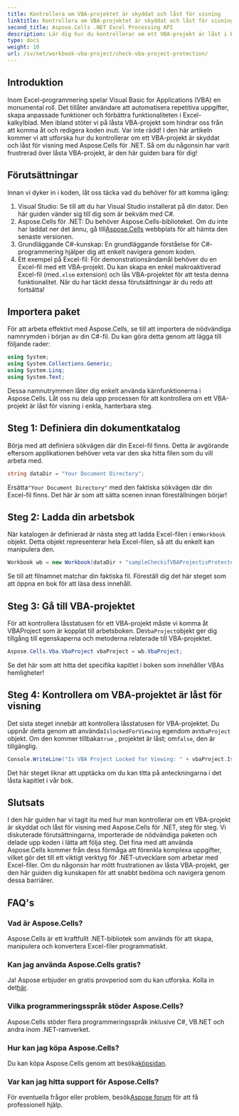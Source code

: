```yaml
---
title: Kontrollera om VBA-projektet är skyddat och låst för visning
linktitle: Kontrollera om VBA-projektet är skyddat och låst för visning
second_title: Aspose.Cells .NET Excel Processing API
description: Lär dig hur du kontrollerar om ett VBA-projekt är låst i Excel med Aspose.Cells för .NET med vår omfattande steg-för-steg-guide. Lås upp din potential.
type: docs
weight: 10
url: /sv/net/workbook-vba-project/check-vba-project-protection/
---
```

## Introduktion
Inom Excel-programmering spelar Visual Basic for Applications (VBA) en monumental roll. Det tillåter användare att automatisera repetitiva uppgifter, skapa anpassade funktioner och förbättra funktionaliteten i Excel-kalkylblad. Men ibland stöter vi på låsta VBA-projekt som hindrar oss från att komma åt och redigera koden inuti. Var inte rädd! I den här artikeln kommer vi att utforska hur du kontrollerar om ett VBA-projekt är skyddat och låst för visning med Aspose.Cells för .NET. Så om du någonsin har varit frustrerad över låsta VBA-projekt, är den här guiden bara för dig!
## Förutsättningar
Innan vi dyker in i koden, låt oss täcka vad du behöver för att komma igång:
1. Visual Studio: Se till att du har Visual Studio installerat på din dator. Den här guiden vänder sig till dig som är bekväm med C#.
2.  Aspose.Cells för .NET: Du behöver Aspose.Cells-biblioteket. Om du inte har laddat ner det ännu, gå till[Aspose.Cells](https://releases.aspose.com/cells/net/) webbplats för att hämta den senaste versionen.
3. Grundläggande C#-kunskap: En grundläggande förståelse för C#-programmering hjälper dig att enkelt navigera genom koden.
4.  Ett exempel på Excel-fil: För demonstrationsändamål behöver du en Excel-fil med ett VBA-projekt. Du kan skapa en enkel makroaktiverad Excel-fil (med`.xlsm` extension) och lås VBA-projektet för att testa denna funktionalitet.
När du har täckt dessa förutsättningar är du redo att fortsätta!
## Importera paket
För att arbeta effektivt med Aspose.Cells, se till att importera de nödvändiga namnrymden i början av din C#-fil. Du kan göra detta genom att lägga till följande rader:
```csharp
using System;
using System.Collections.Generic;
using System.Linq;
using System.Text;
```
Dessa namnutrymmen låter dig enkelt använda kärnfunktionerna i Aspose.Cells.
Låt oss nu dela upp processen för att kontrollera om ett VBA-projekt är låst för visning i enkla, hanterbara steg.
## Steg 1: Definiera din dokumentkatalog
Börja med att definiera sökvägen där din Excel-fil finns. Detta är avgörande eftersom applikationen behöver veta var den ska hitta filen som du vill arbeta med.
```csharp
string dataDir = "Your Document Directory";
```
 Ersätta`"Your Document Directory"` med den faktiska sökvägen där din Excel-fil finns. Det här är som att sätta scenen innan föreställningen börjar!
## Steg 2: Ladda din arbetsbok
 När katalogen är definierad är nästa steg att ladda Excel-filen i en`Workbook` objekt. Detta objekt representerar hela Excel-filen, så att du enkelt kan manipulera den.
```csharp
Workbook wb = new Workbook(dataDir + "sampleCheckifVBAProjectisProtected.xlsm");
```
Se till att filnamnet matchar din faktiska fil. Föreställ dig det här steget som att öppna en bok för att läsa dess innehåll.
## Steg 3: Gå till VBA-projektet
 För att kontrollera låsstatusen för ett VBA-projekt måste vi komma åt VBAProject som är kopplat till arbetsboken. De`VbaProject`objekt ger dig tillgång till egenskaperna och metoderna relaterade till VBA-projektet.
```csharp
Aspose.Cells.Vba.VbaProject vbaProject = wb.VbaProject;
```
Se det här som att hitta det specifika kapitlet i boken som innehåller VBAs hemligheter!
## Steg 4: Kontrollera om VBA-projektet är låst för visning
 Det sista steget innebär att kontrollera låsstatusen för VBA-projektet. Du uppnår detta genom att använda`IslockedForViewing` egendom av`VbaProject` objekt. Om den kommer tillbaka`true` , projektet är låst; om`false`, den är tillgänglig.
```csharp
Console.WriteLine("Is VBA Project Locked for Viewing: " + vbaProject.IslockedForViewing);
```
Det här steget liknar att upptäcka om du kan titta på anteckningarna i det låsta kapitlet i vår bok.
## Slutsats
I den här guiden har vi tagit itu med hur man kontrollerar om ett VBA-projekt är skyddat och låst för visning med Aspose.Cells för .NET, steg för steg. Vi diskuterade förutsättningarna, importerade de nödvändiga paketen och delade upp koden i lätta att följa steg. Det fina med att använda Aspose.Cells kommer från dess förmåga att förenkla komplexa uppgifter, vilket gör det till ett viktigt verktyg för .NET-utvecklare som arbetar med Excel-filer.
Om du någonsin har mött frustrationen av låsta VBA-projekt, ger den här guiden dig kunskapen för att snabbt bedöma och navigera genom dessa barriärer.
## FAQ's
### Vad är Aspose.Cells?
Aspose.Cells är ett kraftfullt .NET-bibliotek som används för att skapa, manipulera och konvertera Excel-filer programmatiskt.
### Kan jag använda Aspose.Cells gratis?
 Ja! Aspose erbjuder en gratis provperiod som du kan utforska. Kolla in det[här](https://releases.aspose.com/).
### Vilka programmeringsspråk stöder Aspose.Cells?
Aspose.Cells stöder flera programmeringsspråk inklusive C#, VB.NET och andra inom .NET-ramverket.
### Hur kan jag köpa Aspose.Cells?
 Du kan köpa Aspose.Cells genom att besöka[köpsidan](https://purchase.aspose.com/buy).
### Var kan jag hitta support för Aspose.Cells?
 För eventuella frågor eller problem, besök[Aspose forum](https://forum.aspose.com/c/cells/9) för att få professionell hjälp.
